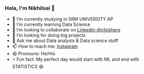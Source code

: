 ### Hola, I'm Nikhilsai 👋

- 🔭 I’m currently studying in SRM UNIVERSITY AP
- 🌱 I’m currently learning Data Science
- 👯 I’m looking to collaborate on [LinkedIn-@clickhere](https://www.linkedin.com/in/nikhil-sai-kanchanapally-077a49206/) 
- 🤔 I’m looking for doing big projects 
- 💬 Ask me about Data analysis & Data science stuff
- 📫 How to reach me: [Instagram](https://www.instagram.com/_nikhil_nani1432__/)
- 😄 Pronouns: He/His
- ⚡ Fun fact: My perfect day would start with ML and end with STATISTICS 😄
